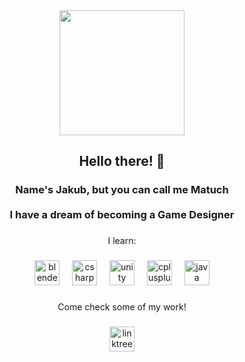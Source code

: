 <div align="center">
  <img height="200" src="https://media4.giphy.com/media/v1.Y2lkPTc5MGI3NjExcWpkMnN6NGgyZjM0N2xwc2FpYjRxdTRhZ2p5b296bHRnbXlxcmJzdSZlcD12MV9pbnRlcm5hbF9naWZfYnlfaWQmY3Q9Zw/JrTAq90IbYz00zW2kz/giphy.gif"  />
</div>

###

<h2 align="center">Hello there! 👀</h2>

###

<h3 align="center">Name's Jakub, but you can call me Matuch<br><br>I have a dream of becoming a Game Designer</h3>

###

<p align="left"></p>

###

<p align="center">I learn:</p>

###

<div align="center">
  <img src="https://cdn.jsdelivr.net/gh/devicons/devicon/icons/blender/blender-original.svg" height="40" alt="blender logo"  />
  <img width="12" />
  <img src="https://cdn.jsdelivr.net/gh/devicons/devicon/icons/csharp/csharp-original.svg" height="40" alt="csharp logo"  />
  <img width="12" />
  <img src="https://cdn.jsdelivr.net/gh/devicons/devicon/icons/unity/unity-original.svg" height="40" alt="unity logo"  />
  <img width="12" />
  <img src="https://cdn.jsdelivr.net/gh/devicons/devicon/icons/cplusplus/cplusplus-original.svg" height="40" alt="cplusplus logo"  />
  <img width="12" />
  <img src="https://cdn.jsdelivr.net/gh/devicons/devicon/icons/java/java-original.svg" height="40" alt="java logo"  />
</div>

###

<p align="left"></p>

###

<p align="center">Come check some of my work!</p>

###

<div align="center">
  <a href="https://linktr.ee/m4tucha" target="_blank">
    <img src="https://img.shields.io/static/v1?message=Linktree&logo=linktree&label=&color=1de9b6&logoColor=white&labelColor=&style=for-the-badge" height="40" alt="linktree logo"  />
  </a>
</div>

###
